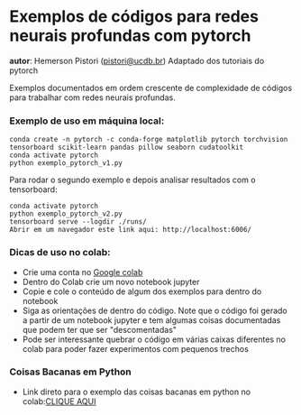 # Exemplos de códigos para redes neurais profundas com pytorch

__autor__: Hemerson Pistori (pistori@ucdb.br)
	   Adaptado dos tutoriais do pytorch


Exemplos documentados em ordem crescente de complexidade de
códigos para trabalhar com redes neurais profundas. 

### Exemplo de uso em máquina local:


```
conda create -n pytorch -c conda-forge matplotlib pytorch torchvision tensorboard scikit-learn pandas pillow seaborn cudatoolkit
conda activate pytorch
python exemplo_pytorch_v1.py
```

Para rodar o segundo exemplo e depois analisar resultados com o tensorboard:

```
conda activate pytorch
python exemplo_pytorch_v2.py
tensorboard serve --logdir ./runs/
Abrir em um navegador este link aqui: http://localhost:6006/
```

### Dicas de uso no colab:

- Crie uma conta no [Google colab](https://colab.research.google.com/)
- Dentro do Colab crie um novo notebook jupyter
- Copie e cole o conteúdo de algum dos exemplos para dentro do notebook
- Siga as orientações de dentro do código. Note que o código foi gerado a partir de um notebook jupyter e tem algumas coisas documentadas que podem ter que ser "descomentadas"
- Pode ser interessante quebrar o código em várias caixas diferentes no colab para poder fazer experimentos com pequenos trechos

### Coisas Bacanas em Python

- Link direto para o exemplo das coisas bacanas em python no colab:[CLIQUE AQUI](https://colab.research.google.com/drive/1mwdCGpZTomGO3VnKVaHkORwDY0o5yygJ?usp=sharing)
  


  
  
